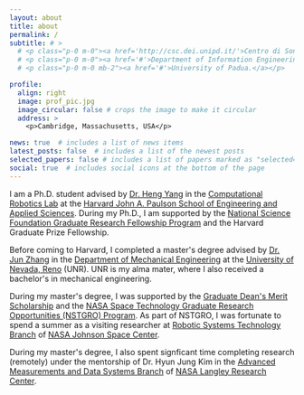 ```yaml
---
layout: about
title: about
permalink: /
subtitle: # >
  # <p class="p-0 m-0"><a href='http://csc.dei.unipd.it/'>Centro di Sonologia Computazionale</a>.</p>
  # <p class="p-0 m-0"><a href='#'>Department of Information Engineering.</a></p>
  # <p class="p-0 m-0 mb-2"><a href='#'>University of Padua.</a></p>

profile:
  align: right
  image: prof_pic.jpg
  image_circular: false # crops the image to make it circular
  address: >
    <p>Cambridge, Massachusetts, USA</p>

news: true  # includes a list of news items
latest_posts: false  # includes a list of the newest posts
selected_papers: false # includes a list of papers marked as "selected={true}"
social: true  # includes social icons at the bottom of the page
---
```


I am a Ph.D. student advised by [Dr. Heng Yang](https://hankyang.seas.harvard.edu/) in the [Computational Robotics Lab](https://hankyang.seas.harvard.edu/group/) at the [Harvard John A. Paulson School of Engineering and Applied Sciences](https://seas.harvard.edu/). During my Ph.D., I am supported by the [National Science Foundation Graduate Research Fellowship Program](https://www.nsfgrfp.org/) and the Harvard Graduate Prize Fellowship.

Before coming to Harvard, I completed a master's degree advised by [Dr. Jun Zhang](https://packpages.unr.edu/jun) in the [Department of Mechanical Engineering](https://www.unr.edu/me) at the [University of Nevada, Reno](https://www.unr.edu/) (UNR). UNR is my alma mater, where I also received a bachelor's in mechanical engineering. 

During my master's degree, I was supported by the [Graduate Dean's Merit Scholarship](https://www.unr.edu/grad/admissions/funding/awards/graduate-dean-awards) and the [NASA Space Technology Graduate Research Opportunities (NSTGRO) Program](https://www.nasa.gov/directorates/spacetech/strg/nstgro). As part of NSTGRO, I was fortunate to spend a summer as a visiting researcher at [Robotic Systems Technology Branch](https://www.nasa.gov/er/er4) of [NASA Johnson Space Center](https://www.nasa.gov/centers/johnson/home/index.html).

During my master's degree, I also spent signficant time completing research (remotely) under the mentorship of Dr. Hyun Jung Kim in the [Advanced Measurements and Data Systems Branch](https://amdsb.larc.nasa.gov/) of [NASA Langley Research Center](https://www.nasa.gov/langley).